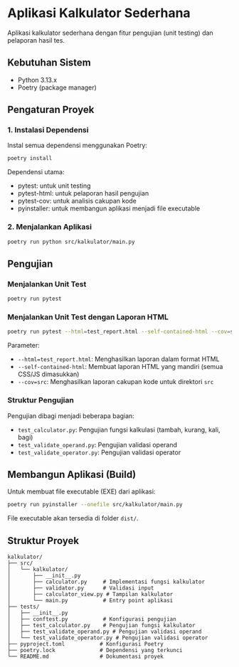 # Aplikasi Kalkulator Sederhana

Aplikasi kalkulator sederhana dengan fitur pengujian (unit testing) dan pelaporan hasil tes.

## Kebutuhan Sistem

- Python 3.13.x
- Poetry (package manager)

## Pengaturan Proyek

### 1. Instalasi Dependensi

Instal semua dependensi menggunakan Poetry:

```bash
poetry install
```

Dependensi utama:
- pytest: untuk unit testing
- pytest-html: untuk pelaporan hasil pengujian
- pytest-cov: untuk analisis cakupan kode
- pyinstaller: untuk membangun aplikasi menjadi file executable

### 2. Menjalankan Aplikasi

```bash
poetry run python src/kalkulator/main.py
```

## Pengujian

### Menjalankan Unit Test

```bash
poetry run pytest
```

### Menjalankan Unit Test dengan Laporan HTML

```bash
poetry run pytest --html=test_report.html --self-contained-html --cov=src
```

Parameter:
- `--html=test_report.html`: Menghasilkan laporan dalam format HTML
- `--self-contained-html`: Membuat laporan HTML yang mandiri (semua CSS/JS dimasukkan)
- `--cov=src`: Menghasilkan laporan cakupan kode untuk direktori `src`

### Struktur Pengujian

Pengujian dibagi menjadi beberapa bagian:
- `test_calculator.py`: Pengujian fungsi kalkulasi (tambah, kurang, kali, bagi)
- `test_validate_operand.py`: Pengujian validasi operand
- `test_validate_operator.py`: Pengujian validasi operator

## Membangun Aplikasi (Build)

Untuk membuat file executable (EXE) dari aplikasi:

```bash
poetry run pyinstaller --onefile src/kalkulator/main.py
```

File executable akan tersedia di folder `dist/`.

## Struktur Proyek

```
kalkulator/
├── src/
│   └── kalkulator/
│       ├── __init__.py
│       ├── calculator.py     # Implementasi fungsi kalkulator
│       ├── validator.py      # Validasi input
│       ├── calculator_view.py # Tampilan kalkulator
│       └── main.py           # Entry point aplikasi
├── tests/
│   ├── __init__.py
│   ├── conftest.py           # Konfigurasi pengujian
│   ├── test_calculator.py    # Pengujian fungsi kalkulator
│   ├── test_validate_operand.py # Pengujian validasi operand
│   └── test_validate_operator.py # Pengujian validasi operator
├── pyproject.toml           # Konfigurasi Poetry
├── poetry.lock              # Dependensi yang terkunci
└── README.md                # Dokumentasi proyek
```